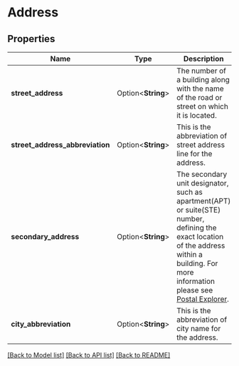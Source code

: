 # Address

## Properties

Name | Type | Description | Notes
------------ | ------------- | ------------- | -------------
**street_address** | Option<**String**> | The number of a building along with the name of the road or street on which it is located. | [optional]
**street_address_abbreviation** | Option<**String**> | This is the abbreviation of street address line for the address. | [optional][readonly]
**secondary_address** | Option<**String**> | The secondary unit designator, such as apartment(APT) or suite(STE) number, defining the exact location of the address within a building.  For more information please see [Postal Explorer](https://pe.usps.com/text/pub28/28c2_003.htm). | [optional]
**city_abbreviation** | Option<**String**> | This is the abbreviation of city name for the address. | [optional][readonly]

[[Back to Model list]](../README.md#documentation-for-models) [[Back to API list]](../README.md#documentation-for-api-endpoints) [[Back to README]](../README.md)


